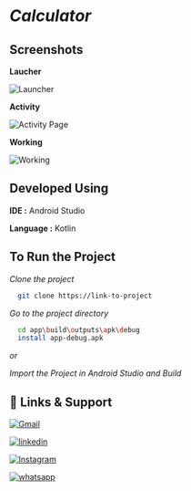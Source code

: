 
# *Calculator*




## Screenshots

**Laucher**

![Launcher](screenshots/Launcher.png)

**Activity**

![Activity Page](screenshots/Activity_Page.png)

**Working**

![Working](screenshots/Working.png)
## Developed Using

**IDE :** Android Studio

**Language :** Kotlin 



## To Run the Project

*Clone the project*

```bash
  git clone https://link-to-project
```

*Go to the project directory*

```bash
  cd app\build\outputs\apk\debug
  install app-debug.apk
```

*or*

*Import the Project in Android Studio and Build*


## 🔗 Links & Support
[![Gmail](	https://img.shields.io/badge/Gmail-D14836?style=for-the-badge&logo=gmail&logoColor=white)](santhoshswamyv@gmail.com/)

[![linkedin](https://img.shields.io/badge/linkedin-0A66C2?style=for-the-badge&logo=linkedin&logoColor=white)](https://www.linkedin.com/in/santhosh-swamy-v-22ab6b234)

[![Instagram](https://img.shields.io/badge/Instagram-E4405F?style=for-the-badge&logo=instagram&logoColor=white)](sd._.sandy)

[![whatsapp](https://img.shields.io/badge/WhatsApp-25D366?style=for-the-badge&logo=whatsapp&logoColor=white)](+918754120190)

